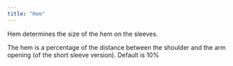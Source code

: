 ```yaml
---
title: "Hem"
---
```


Hem determines the size of the hem on the sleeves.

The hem is a percentage of the distance between the shoulder and the arm opening (of the short sleeve version). Default is 10%

